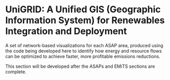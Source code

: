 # UniGRID: A Unified GIS (Geographic Information System) for Renewables Integration and Deployment

A set of network-based visualizations for each ASAP area, produced using the code being developed here to identify how energy and resource flows can be optimized to achieve faster, more profitable emissions reductions.

This section will be developed after the ASAPs and EMiTS sections are complete.